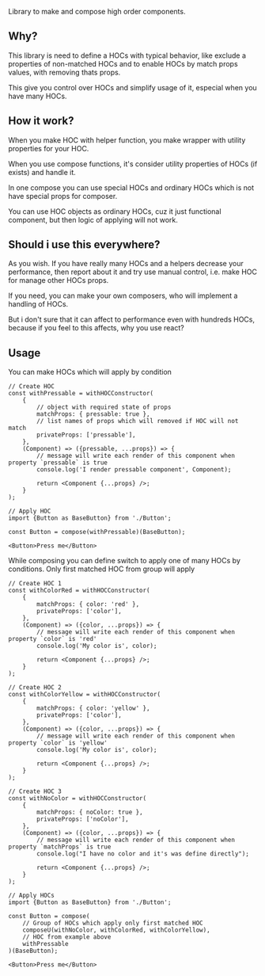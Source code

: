 Library to make and compose high order components.

## Why?

This library is need to define a HOCs with typical behavior, like exclude a properties of non-matched HOCs
and to enable HOCs by match props values, with removing thats props.

This give you control over HOCs and simplify usage of it, especial when you have many HOCs.

## How it work?

When you make HOC with helper function, you make wrapper with utility properties for your HOC.

When you use compose functions, it's consider utility properties of HOCs (if exists) and handle it.

In one compose you can use special HOCs and ordinary HOCs which is not have special props for composer.

You can use HOC objects as ordinary HOCs, cuz it just functional component, but then logic of applying will not work.

## Should i use this everywhere?

As you wish. If you have really many HOCs and a helpers decrease your performance,
then report about it and try use manual control, i.e. make HOC for manage other HOCs props.

If you need, you can make your own composers, who will implement a handling of HOCs.

But i don't sure that it can affect to performance even with hundreds HOCs,
because if you feel to this affects, why you use react?

## Usage

You can make HOCs which will apply by condition

```JSX
// Create HOC
const withPressable = withHOCConstructor(
	{
		// object with required state of props
		matchProps: { pressable: true },
		// list names of props which will removed if HOC will not match
		privateProps: ['pressable'],
	},
	(Component) => ({pressable, ...props}) => {
		// message will write each render of this component when property `pressable` is true
		console.log('I render pressable component', Component);

		return <Component {...props} />;
	}
);

// Apply HOC
import {Button as BaseButton} from './Button';

const Button = compose(withPressable)(BaseButton);

<Button>Press me</Button>
```

While composing you can define switch to apply one of many HOCs by conditions.
Only first matched HOC from group will apply

```JSX
// Create HOC 1
const withColorRed = withHOCConstructor(
	{
		matchProps: { color: 'red' },
		privateProps: ['color'],
	},
	(Component) => ({color, ...props}) => {
		// message will write each render of this component when property `color` is 'red'
		console.log('My color is', color);

		return <Component {...props} />;
	}
);

// Create HOC 2
const withColorYellow = withHOCConstructor(
	{
		matchProps: { color: 'yellow' },
		privateProps: ['color'],
	},
	(Component) => ({color, ...props}) => {
		// message will write each render of this component when property `color` is 'yellow'
		console.log('My color is', color);

		return <Component {...props} />;
	}
);

// Create HOC 3
const withNoColor = withHOCConstructor(
	{
		matchProps: { noColor: true },
		privateProps: ['noColor'],
	},
	(Component) => ({color, ...props}) => {
		// message will write each render of this component when property `matchProps` is true
		console.log("I have no color and it's was define directly");

		return <Component {...props} />;
	}
);

// Apply HOCs
import {Button as BaseButton} from './Button';

const Button = compose(
	// Group of HOCs which apply only first matched HOC
	composeU(withNoColor, withColorRed, withColorYellow),
	// HOC from example above
	withPressable
)(BaseButton);

<Button>Press me</Button>
```
